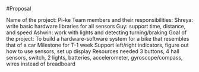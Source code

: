 #Proposal

Name of the project: Pi-ke
Team members and their responsibilities:
	Shreya: write basic hardware libraries for all sensors
	Guy: support time, distance, and speed
	Ashwin: work with lights and detecting turning/braking
Goal of the project:
	To build a hardware-software system for a bike that resembles that of a car
Milestone for T-1 week
	Support left/right indicators, figure out how to use sensors, set up display
Resources needed
	3 buttons, 4 hall sensors, switch, 2 lights, batteries, accelerometer, gyroscope/compass, wires instead of breadboard
